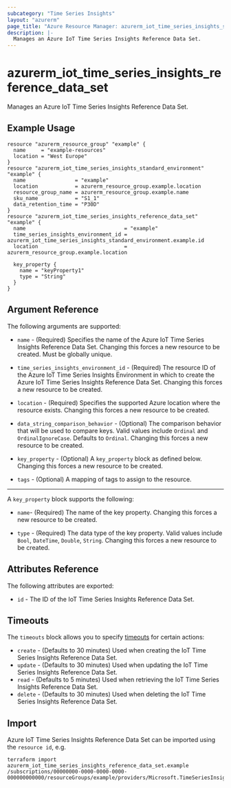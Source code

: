 ```yaml
---
subcategory: "Time Series Insights"
layout: "azurerm"
page_title: "Azure Resource Manager: azurerm_iot_time_series_insights_standard_environment"
description: |-
  Manages an Azure IoT Time Series Insights Reference Data Set.
---
```


# azurerm_iot_time_series_insights_reference_data_set

Manages an Azure IoT Time Series Insights Reference Data Set.

## Example Usage

```hcl
resource "azurerm_resource_group" "example" {
  name     = "example-resources"
  location = "West Europe"
}
resource "azurerm_iot_time_series_insights_standard_environment" "example" {
  name                = "example"
  location            = azurerm_resource_group.example.location
  resource_group_name = azurerm_resource_group.example.name
  sku_name            = "S1_1"
  data_retention_time = "P30D"
}
resource "azurerm_iot_time_series_insights_reference_data_set" "example" {
  name                                = "example"
  time_series_insights_environment_id = azurerm_iot_time_series_insights_standard_environment.example.id
  location                            = azurerm_resource_group.example.location

  key_property {
    name = "keyProperty1"
    type = "String"
  }
}
```

## Argument Reference

The following arguments are supported:

* `name` - (Required) Specifies the name of the Azure IoT Time Series Insights Reference Data Set. Changing this forces a new resource to be created. Must be globally unique.

* `time_series_insights_environment_id` - (Required) The resource ID of the Azure IoT Time Series Insights Environment in which to create the Azure IoT Time Series Insights Reference Data Set. Changing this forces a new resource to be created.

* `location` - (Required) Specifies the supported Azure location where the resource exists. Changing this forces a new resource to be created.

* `data_string_comparison_behavior` - (Optional) The comparison behavior that will be used to compare keys. Valid values include `Ordinal` and `OrdinalIgnoreCase`. Defaults to `Ordinal`. Changing this forces a new resource to be created.

* `key_property` - (Optional) A `key_property` block as defined below. Changing this forces a new resource to be created.

* `tags` - (Optional) A mapping of tags to assign to the resource.

---

A `key_property` block supports the following:

* `name`- (Required) The name of the key property. Changing this forces a new resource to be created.

* `type` - (Required) The data type of the key property. Valid values include `Bool`, `DateTime`, `Double`, `String`. Changing this forces a new resource to be created.

## Attributes Reference

The following attributes are exported:

* `id` - The ID of the IoT Time Series Insights Reference Data Set.

## Timeouts

The `timeouts` block allows you to specify [timeouts](https://www.terraform.io/docs/configuration/resources.html#timeouts) for certain actions:

* `create` - (Defaults to 30 minutes) Used when creating the IoT Time Series Insights Reference Data Set.
* `update` - (Defaults to 30 minutes) Used when updating the IoT Time Series Insights Reference Data Set.
* `read` - (Defaults to 5 minutes) Used when retrieving the IoT Time Series Insights Reference Data Set.
* `delete` - (Defaults to 30 minutes) Used when deleting the IoT Time Series Insights Reference Data Set.

## Import

Azure IoT Time Series Insights Reference Data Set can be imported using the `resource id`, e.g.

```shell
terraform import azurerm_iot_time_series_insights_reference_data_set.example /subscriptions/00000000-0000-0000-0000-000000000000/resourceGroups/example/providers/Microsoft.TimeSeriesInsights/environments/example/referenceDataSets/example
```

